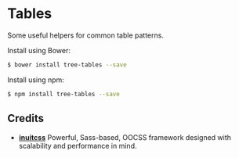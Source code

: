 # Tables

Some useful helpers for common table patterns.

Install using Bower:

```sh
$ bower install tree-tables --save
```

Install using npm:

```sh
$ npm install tree-tables --save
```

## Credits

* **[inuitcss](https://github.com/inuitcss)** Powerful, Sass-based, OOCSS
framework designed with scalability and performance in mind.

